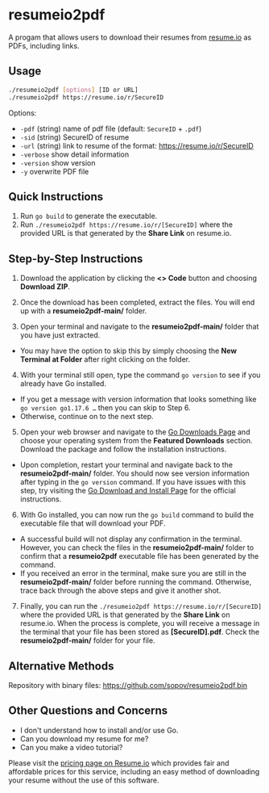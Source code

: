 # resumeio2pdf

A progam that allows users to download their resumes from [resume.io](https://resume.io/) as PDFs, including links.

## Usage

```bash
./resumeio2pdf [options] [ID or URL]
./resumeio2pdf https://resume.io/r/SecureID
```

Options:
*  `-pdf` (string)  name of pdf file (default: `SecureID` + `.pdf`)
*  `-sid` (string) SecureID of resume
*  `-url` (string) link to resume of the format: https://resume.io/r/SecureID
*  `-verbose` show detail information
*  `-version` show version
*  `-y`	overwrite PDF file

## Quick Instructions
1. Run `go build` to generate the executable.
2. Run `./resumeio2pdf https://resume.io/r/[SecureID]` where the provided URL is that generated by the **Share Link** on resume.io.

## Step-by-Step Instructions
1. Download the application by clicking the **<> Code** button and choosing **Download ZIP**.
 
2. Once the download has been completed, extract the files. You will end up with a **resumeio2pdf-main/** folder.

3. Open your terminal and navigate to the **resumeio2pdf-main/** folder that you have just extracted.
- You may have the option to skip this by simply choosing the **New Terminal at Folder** after right clicking on the folder.

4. With your terminal still open, type the command `go version` to see if you already have Go installed.
- If you get a message with version information that looks something like `go version go1.17.6 …` then you can skip to Step 6.
- Otherwise, continue on to the next step.

5. Open your web browser and navigate to the [Go Downloads Page](https://go.dev/dl/) and choose your operating system from the **Featured Downloads** section. Download the package and follow the installation instructions.
- Upon completion, restart your terminal and navigate back to the **resumeio2pdf-main/** folder. You should now see version information after typing in the `go version` command. If you have issues with this step, try visiting the [Go Download and Install Page](https://go.dev/doc/install) for the official instructions. 

6. With Go installed, you can now run the `go build` command to build the executable file that will download your PDF.
- A successful build will not display any confirmation in the terminal. However, you can check the files in the **resumeio2pdf-main/** folder to confirm that a **resumeio2pdf** executable file has been generated by the command. 
- If you received an error in the terminal, make sure you are still in the **resumeio2pdf-main/** folder before running the command. Otherwise, trace back through the above steps and give it another shot.

7. Finally, you can run the `./resumeio2pdf https://resume.io/r/[SecureID]` where the provided URL is that generated by the **Share Link** on resume.io. When the process is complete, you will receive a message in the terminal that your file has been stored as **\[SecureID].pdf**. Check the **resumeio2pdf-main/** folder for your file.

## Alternative Methods
Repository with binary files: https://github.com/sopov/resumeio2pdf.bin

## Other Questions and Concerns
* I don't understand how to install and/or use Go.
* Can you download my resume for me? 
* Can you make a video tutorial?

Please visit the [pricing page on Resume.io](https://resume.io/pricing) which provides fair and affordable prices for this service, including an easy method of downloading your resume without the use of this software.
